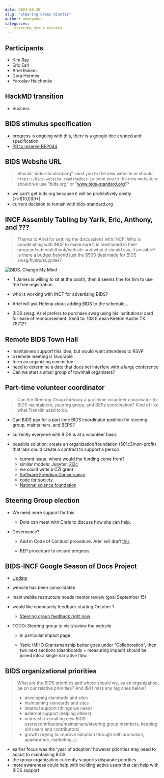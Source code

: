 ```yaml
---
date: 2024-08-30
slug: "Steering Group minutes"
author: anonymous
categories:
-   steering group minutes
---
```


<!-- more -->

## Participants

-   Kim Ray
-   Eric Earl
-   Ariel Rokem
-   Dora Hermes
-   Yaroslav Halchenko

## HackMD transition

-   Success

## BIDS stimulus specification

-   progress is ongoing with this, there is a google doc created and specification
-   [PR to reserve BEP044](https://github.com/bids-standard/bids-website/pull/479)

## BIDS Website URL

> Should "bids-standard.org" send you to the new website
> or should `https://bids-website.readthedocs.io` send you to the new website
> or should we use "bids.org" or "www.bids-standard.org"?

-   we can't get bids.org because it will be prohibitively costly (>>$10,000+)
-   current decision to remain with bids-standard.org

## INCF Assembly Tabling by Yarik, Eric, Anthony, and ???

> Thanks to Ariel for settling the discussions with INCF!
> Who is coordinating with INCF to make sure it is mentioned in their program/schedule/book/website
> and what it should say, if possible?
> Is there a budget beyond just the $500 deal made for BIDS swag/flyers/supplies?

![BIDS. Change My Mind](https://hackmd.io/_uploads/ByahOWTjR.png)

-   If James is willing to sit at the booth, then it seems fine for him to use the free registration

-   who is working with INCF for advertising BIDS?

-   Ariel will ask Helena about adding BIDS to the schedule...

-   BIDS swag: Ariel prefers to purchase swag using his institutional card for ease of reimbursement.
    Send to: 108 E dean Keeton Austin TX 78712?

## Remote BIDS Town Hall

-   maintainers support this idea, but would want attendees to RSVP
-   a remote meeting is favorable
-   form an organizing committee
-   need to determine a date that does not interfere with a large conference
-   Can we start a small group of townhall organizers?

## Part-time volunteer coordinator

> Can the Steering Group hire/pay a part-time volunteer coordinator for BIDS maintainers,
> steering group, and BEPs coordination?
> Kind of like what Franklin used to do.

-   Can BIDS pay for a part time BIDS coordinator position for steering group, maintainers, and BEPS?

-   currently everyone with BIDS is at a volunteer basis

-   possible solution: create an organization/foundation (501c3/non-profit) that labs could create a contract to support a person

    -   current issue:  where would the funding come from?
    -   similar models: Jupyter, [2i2c](https://2i2c.org/)
    -   we could write a CZI grant
    -   [Software Freedom Conservancy](https://sfconservancy.org/)
    -   [code for society](https://www.codeforsociety.org/)
    -   [National science foundation](https://new.nsf.gov/funding/opportunities/pathways-enable-open-source-ecosystems-pose)

## Steering Group election

-   We need more support for this.
    -   Dora can meet with Chris to discuss how she can help.

-   Governance?
    -   Add in Code of Conduct procedure.
        Ariel will draft [this](https://docs.google.com/document/d/1Cj9trFifGNqyNtpyEO9FfJLlmDGTbUy5enRAA9rTyH4/edit#heading=h.4k1noo90gelw)

    -   BEP procedure to ensure progress

## BIDS-INCF Google Season of Docs Project

-   [Update](https://docs.google.com/presentation/d/1h3mNGSvrLI43-qJcqu2__oNsDHk-RlKMbv0-z2tOctg/edit?usp=sharing)

-   website has been consolidated

-   main webite restructure needs mentor review (goal September 15)

-   would like community feedback starting October 1
    -   [Steering group feedback right now](https://docs.google.com/document/d/1O3trMc2-9MdLwj-RhRnUyQYe8ciWbvBYTeHqm63PcBg/edit#heading=h.w8lni71xnxbp)

-   TODO: Steering group to visit/review the website
    -   in particular impact page

    -   Yarik:
        IMHO Grantsmanship better goes under "Collaboration",
        then two next sections (dashboards + measuring impact) should be joined into a single narrative flow

## BIDS organizational priorities

> What are the BIDS priorities and where should we, as an organization, be on our relative priorities? And did I miss any big ones below?
> -   developing standards and sites
> -   maintaining standards and sites
> -   internal support (things we need)
> -   external support (helping others)
> -   outreach (recruiting new BIDS users/contributors/maintainers/steering group members, keeping old users and contributors)
> -   growth (trying to improve adoption through self-promotion, appearance, marketing...)

-   earlier focus was the 'year of adoption' however priorities may need to adjust to maintaining BIDS
-   the group organization currently supports disparate priorities
-   more awareness could help with building active users that can help with BIDS support
